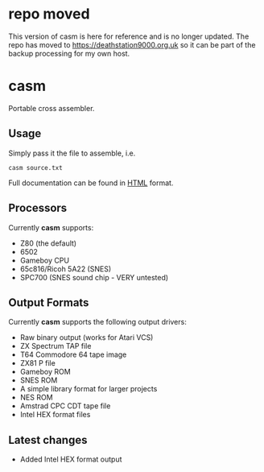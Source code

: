 # repo moved

This version of casm is here for reference and is no longer updated.  The repo has moved to https://deathstation9000.org.uk so it can be part of the backup processing for my own host.

# casm

Portable cross assembler.

## Usage

Simply pass it the file to assemble, i.e.

`casm source.txt`

Full documentation can be found in [HTML](https://htmlpreview.github.io/?https://github.com/noddybox/casm/blob/master/doc/casm.html) format.

## Processors

Currently **casm** supports:

* Z80 (the default)
* 6502
* Gameboy CPU
* 65c816/Ricoh 5A22 (SNES)
* SPC700 (SNES sound chip - VERY untested)


## Output Formats

Currently **casm** supports the following output drivers:

* Raw binary output (works for Atari VCS)
* ZX Spectrum TAP file
* T64 Commodore 64 tape image
* ZX81 P file
* Gameboy ROM
* SNES ROM
* A simple library format for larger projects
* NES ROM
* Amstrad CPC CDT tape file
* Intel HEX format files

## Latest changes

* Added Intel HEX format output
